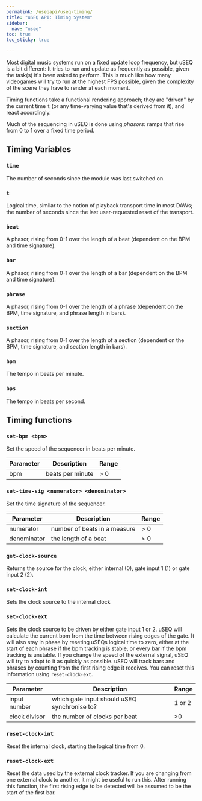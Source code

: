 ```yaml
---
permalink: /useqapi/useq-timing/
title: "uSEQ API: Timing System"
sidebar:
  nav: "useq"
toc: true
toc_sticky: true

---
```


Most digital music systems run on a fixed update loop frequency, but uSEQ is a bit different: It tries to run and update as frequently as possible, given the task(s) it's been asked to perform. This is much like how many videogames will try to run at the highest FPS possible, given the complexity of the scene they have to render at each moment. 

Timing functions take a functional rendering approach; they are "driven" by the current time ```t``` (or any time-varying value that's derived from it), and react accordingly. 

Much of the sequencing in uSEQ is done using _phasors_: ramps that rise from 0 to 1 over a fixed time period.

## Timing Variables

### `time`

The number of seconds since the module was last switched on.

### `t`

Logical time, similar to the notion of playback transport time in most DAWs; the number of seconds since the last user-requested reset of the transport.

### `beat` 

A phasor, rising from 0-1 over the length of a beat (dependent on the BPM and time signature).

### `bar` 

A phasor, rising from 0-1 over the length of a bar (dependent on the BPM and time signature).

### `phrase` 

A phasor, rising from 0-1 over the length of a phrase (dependent on the BPM, time signature, and phrase length in bars).

### `section` 

A phasor, rising from 0-1 over the length of a section (dependent on the BPM, time signature, and section length in bars).

### `bpm`

The tempo in beats per minute.

### `bps`

The tempo in beats per second.

## Timing functions

### `set-bpm <bpm>`

Set the speed of the sequencer in beats per minute.

| Parameter | Description | Range |
| --- | --- | --- |
| bpm | beats per minute | > 0 |


### `set-time-sig <numerator> <denominator>`

Set the time signature of the sequencer.

| Parameter | Description | Range |
| --- | --- | --- |
| numerator | number of beats in a measure | > 0 |
| denominator | the length of a beat | > 0 |

### `get-clock-source`

Returns the source for the clock, either internal (0), gate input 1 (1) or gate input 2 (2).

### `set-clock-int`

Sets the clock source to the internal clock

### `set-clock-ext`

Sets the clock source to be driven by either gate input 1 or 2.  uSEQ will calculate the current bpm from the time between rising edges of the gate.  It will also stay in phase by reseting uSEQs logical time to zero, either at the start of each phrase if the bpm tracking is stable, or every bar if the bpm tracking is unstable.  If you change the speed of the external signal, uSEQ will try to adapt to it as quickly as possible. uSEQ will track bars and phrases by counting from the first rising edge it receives.  You can reset this information using `reset-clock-ext`. 

| Parameter | Description | Range |
| --- | --- | --- |
| input number | which gate input should uSEQ synchronise to? | 1 or 2|
| clock divisor | the number of clocks per beat | >0 |

### `reset-clock-int`

Reset the internal clock, starting the logical time from 0.

### `reset-clock-ext`

Reset the data used by the external clock tracker.  If you are changing from one external clock to another, it might be useful to run this.  After running this function, the first rising edge to be detected will be assumed to be the start of the first bar.
